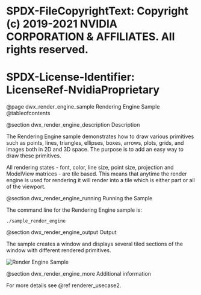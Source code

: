 # SPDX-FileCopyrightText: Copyright (c) 2019-2021 NVIDIA CORPORATION & AFFILIATES. All rights reserved.
# SPDX-License-Identifier: LicenseRef-NvidiaProprietary

@page dwx_render_engine_sample Rendering Engine Sample
@tableofcontents

@section dwx_render_engine_description Description

The Rendering Engine sample demonstrates how to draw various primitives such as points, lines, triangles, ellipses, boxes, arrows, plots, grids, and images both in 2D and 3D space. The purpose is to add an easy way to draw these primitives.

All rendering states - font, color, line size, point size, projection and ModelView matrices - are tile based. This means that anytime the render engine is used for rendering it will render into a tile which is either part or all of the viewport.

@section dwx_render_engine_running Running the Sample

The command line for the Rendering Engine sample is:

    ./sample_render_engine

@section dwx_render_engine_output Output

The sample creates a window and displays several tiled sections of the window with different rendered primitives.

![Render Engine Sample](sample_render_engine.png)

@section dwx_render_engine_more Additional information

For more details see @ref renderer_usecase2.
